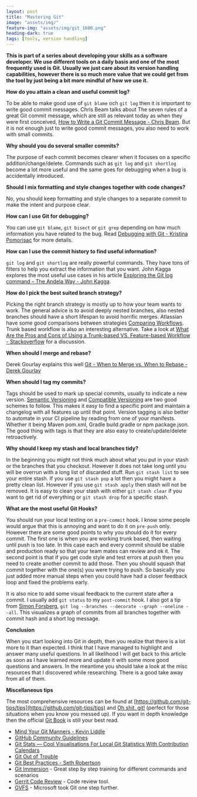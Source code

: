 ```yaml
---
layout: post
title: "Mastering Git"
image: "assets/img/"
feature-img: "assets/img/git_1600.png"
heading-dark: true
tags: [tools, version handling]
---
```

**This is part of a series about developing your skills as a software developer. We use different tools on a daily basis and one of the most frequently used is Git. Usually we just care about its version handling capabilities, however there is so much more value that we could get from the tool by just being a bit more mindful of how we use it.**

**How do you attain a clean and useful commit log?**

To be able to make good use of `git blame` och `git log` then it is important to write good commit messages. Chris Beam talks about The seven rules of a great Git commit message, which are still as relevant today as when they were first conceived, [How to Write a Git Commit Message - Chris Beam](https://chris.beams.io/posts/git-commit/). But it is not enough just to write good commit messages, you also need to work with small commits.

**Why should you do several smaller commits?**

The purpose of each commit becomes clearer when it focuses on a specific addition/change/delete. Commands such as `git log` and `git shortlog` become a lot more useful and the same goes for debugging when a bug is accidentally introduced.

**Should I mix formatting and style changes together with code changes?**

No, you should keep formatting and style changes to a separate commit to make the intent and purpose clear.

**How can I use Git for debugging?**

You can use `git blame`, `git bisect` or `git grep` depending on how much information you have related to the bug. Read [Debugging with Git - Kristina Pomorisac](https://dzone.com/articles/debugging-with-git) for more details.

**How can I use the commit history to find useful information?**

`git log` and `git shortlog` are really powerful commands. They have tons of filters to help you extract the information that you want. John Kagga explores the most useful use cases in his article [Exploring the Git log command – The Andela Way - John Kagga](https://medium.com/the-andela-way/exploring-the-git-log-command-9117b9ff3c2c).

**How do I pick the best suited branch strategy?**

Picking the right branch strategy is mostly up to how your team wants to work. The general advice is to avoid deeply nested branches, also nested branches should have a short lifespan to avoid horrific merges. Atlassian have some good comparisons between strategies [Comparing Workflows](https://www.atlassian.com/git/tutorials/comparing-workflows). Trunk based workflow is also an interesting alternative. Take a look at [What Are the Pros and Cons of Using a Trunk-based VS. Feature-based Workflow - Stackoverflow](https://stackoverflow.com/questions/42135533/what-are-the-pros-and-cons-of-using-a-trunk-based-vs-feature-based-workflow-in-g) for a discussion.

**When should I merge and rebase?**

Derek Gourlay explains this well [Git - When to Merge vs. When to Rebase - Derek Gourlay](https://www.derekgourlay.com/blog/git-when-to-merge-vs-when-to-rebase/)

[//]: # (**When should I use cherry-pick?**)

[//]: # (**How do I undo a commit?**)

[//]: # (**How do you undo a push?**)

**When should I tag my commits?**

Tags should be used to mark up special commits, usually to indicate a new version. [Semantic Versioning](https://semver.org/) and [Compatible Versioning](https://github.com/staltz/comver) are two good schemes to follow. This makes it easy to find a specific point and maintain a changelog with all features up until that point. Version tagging is also better to automate in your CI pipeline by reading from one of your manifests. Whether it being Maven pom.xml, Gradle build.gradle or npm package.json. The good thing with tags is that they are also easy to create/update/delete retroactively.

**Why should I keep my stash and local branches tidy?**

In the beginning you might not think much about what you put in your stash or the branches that you checkout. However it does not take long until you will be overrun with a long list of discarded stuff. Run `git stash list` to see your entire stash. If you use `git stash pop` a lot then you might have a pretty clean list. However if you use `git stash apply` then stash will not be removed. It is easy to clean your stash with either `git stash clear` if you want to get rid of everything or `git stash drop` for a specific stash.

**What are the most useful Git Hooks?**

You should run your local testing on a `pre-commit` hook. I know some people would argue that this is annoying and want to do it on `pre-push` only. However there are some good points to why you should do it for every commit. The first one is when you are working trunk based, then waiting until push is too late. In this case each and every commit should be stable and production ready so that your team mates can review and ok it. The second point is that if you get code style and test errors at push then you need to create another commit to add those. Then you should squash that commit together with the one(s) you were trying to push. So basically you just added more manual steps when you could have had a closer feedback loop and fixed the problems early.

It is also nice to add some visual feedback to the current state after a commit. I usually add `git status` to my `post-commit` hook. I also got a tip from [Simon Forsberg](https://twitter.com/simonforsberg), `git log --branches --decorate --graph --oneline --all`. This visualizes a graph of commits from all branches together with commit hash and a short log message.

**Conclusion**

When you start looking into Git in depth, then you realize that there is a lot more to it than expected. I think that I have managed to highlight and answer many useful questions. In all likelihood I will get back to this article as soon as I have learned more and update it with some more good questions and answers. In the meantime you should take a look at the misc resources that I discovered while researching. There is a good take away from all of them.

**Miscellaneous tips**

The most comprehensive resources can be found at [https://github.com/git-tips/tips](https://github.com/git-tips/tips) and [Oh shit, git!](http://ohshitgit.com/) (perfect for those situations when you know you messed up). If you want in depth knowledge then the official [Git Book](https://git-scm.com/book/en/v2) is still your best read.

* [Mind Your Git Manners - Kevin Liddle](https://8thlight.com/blog/kevin-liddle/2012/09/27/mind-your-git-manners.html)
* [GitHub Community Guidelines](https://help.github.com/articles/github-community-guidelines/)
* [Git Stats — Cool Visualisations For Local Git Statistics With Contribution Calendars](https://fossbytes.com/git-stats-git-visualization/)
* [Git Out of Trouble](https://cdemyanovich.github.io/git_out_of_trouble/)
* [Git Best Practices - Seth Robertson](https://sethrobertson.github.io/GitBestPractices/)
* [Git Immersion](http://gitimmersion.com/) - Great step by step training for different commands and scenarios
* [Gerrit Code Review](https://www.gerritcodereview.com/) - Code review tool.
* [GVFS](https://gvfs.io/) - Microsoft took Git one step further.